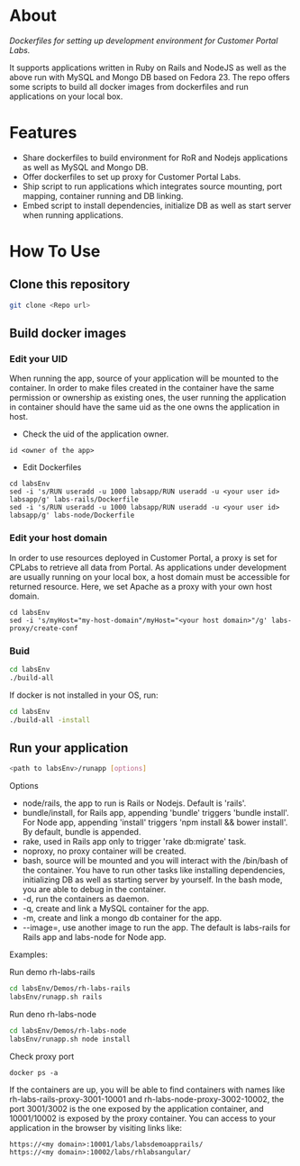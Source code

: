 # About
*Dockerfiles for setting up development environment for Customer Portal Labs.*

It supports applications written in Ruby on Rails and NodeJS as well as the above run with MySQL and Mongo DB based on Fedora 23.
The repo offers some scripts to build all docker images from dockerfiles and run applications on your local box.

# Features
- Share dockerfiles to build environment for RoR and Nodejs applications as well as MySQL and Mongo DB.
- Offer dockerfiles to set up proxy for Customer Portal Labs.
- Ship script to run applications which integrates source mounting, port mapping, container running and DB linking.
- Embed script to install dependencies, initialize DB as well as start server when running applications.


# How To Use

## Clone this repository
```bash
git clone <Repo url>
```

## Build docker images

### Edit your UID

When running the app, source of your application will be mounted to the container. In order to make files created in the container have the same permission or ownership as existing ones, the user running the application in container should have the same uid as the one owns the application in host.

- Check the uid of the application owner.
```shell
id <owner of the app>
```

- Edit Dockerfiles

```shell
cd labsEnv
sed -i 's/RUN useradd -u 1000 labsapp/RUN useradd -u <your user id> labsapp/g' labs-rails/Dockerfile
sed -i 's/RUN useradd -u 1000 labsapp/RUN useradd -u <your user id> labsapp/g' labs-node/Dockerfile
```

### Edit your host domain

In order to use resources deployed in Customer Portal, a proxy is set for CPLabs to retrieve all data from Portal. As applications under development are usually running on your local box, a host domain must be accessible for returned resource. Here, we set Apache as a proxy with your own host domain.
```shell
cd labsEnv
sed -i 's/myHost="my-host-domain"/myHost="<your host domain>"/g' labs-proxy/create-conf
```

### Buid

```bash
cd labsEnv
./build-all
```
If docker is not installed in your OS, run:
```bash
cd labsEnv
./build-all -install
```

## Run your application
```bash
<path to labsEnv>/runapp [options]
```

Options
- node/rails, the app to run is Rails or Nodejs. Default is 'rails'.
- bundle/install, for Rails app, appending 'bundle' triggers 'bundle install'. For Node app, appending 'install' triggers 'npm install && bower install'. By default, bundle is appended.
- rake, used in Rails app only to trigger 'rake db:migrate' task.
- noproxy, no proxy container will be created.
- bash, source will be mounted and you will interact with the /bin/bash of the container. You have to run other tasks like installing dependencies, initializing DB as well as starting server by yourself. In the bash mode, you are able to debug in the container.
- -d, run the containers as daemon.
- -q, create and link a MySQL container for the app.
- -m, create and link a mongo db container for the app.
- --image=<another image>, use another image to run the app. The default is labs-rails for Rails app and labs-node for Node app.

Examples:

Run demo rh-labs-rails
```bash
cd labsEnv/Demos/rh-labs-rails
labsEnv/runapp.sh rails
```

Run deno rh-labs-node
```bash
cd labsEnv/Demos/rh-labs-node
labsEnv/runapp.sh node install
```

Check proxy port
```shell
docker ps -a
```
If the containers are up, you will be able to find containers with names like rh-labs-rails-proxy-3001-10001 and rh-labs-node-proxy-3002-10002, the port 3001/3002 is the one exposed by the application container, and 10001/10002 is exposed by the proxy container. You can access to your application in the browser by visiting links like:
```doc
https://<my domain>:10001/labs/labsdemoapprails/
https://<my domain>:10002/labs/rhlabsangular/
```


